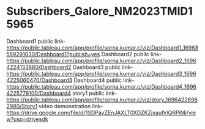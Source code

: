 # Subscribers_Galore_NM2023TMID15965


Dashboard1 public link-https://public.tableau.com/app/profile/sorna.kumar.c/viz/Dashboard1_16968559291030/Dashboard1?publish=yes
Dashboard2 pubilc link-https://public.tableau.com/app/profile/sorna.kumar.c/viz/Dashboard2_16964224133880/Dashboard2
Dashboard3 public link-https://public.tableau.com/app/profile/sorna.kumar.c/viz/Dashboard3_16964225060470/Dashboard3
Dashboard4 public link-https://public.tableau.com/app/profile/sorna.kumar.c/viz/Dashboard4_16964225778100/Dashboard4
story1 public link-https://public.tableau.com/app/profile/sorna.kumar.c/viz/story_16964226962980/Story1
video demonstration link-https://drive.google.com/file/d/1SDPayZEnJAXLT0XDZKZjxauIViQRPiMj/view?usp=drivesdk

